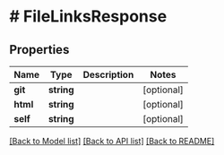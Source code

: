 # # FileLinksResponse

## Properties

Name | Type | Description | Notes
------------ | ------------- | ------------- | -------------
**git** | **string** |  | [optional]
**html** | **string** |  | [optional]
**self** | **string** |  | [optional]

[[Back to Model list]](../../README.md#models) [[Back to API list]](../../README.md#endpoints) [[Back to README]](../../README.md)
